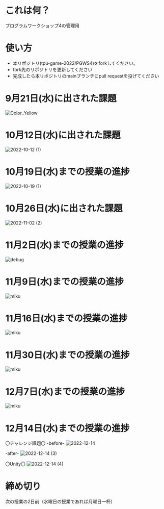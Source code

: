 # これは何？
プログラムワークショップ4の管理用

# 使い方

- 本リポジトリ(tpu-game-2022/PGWS4)をforkしてください。
- fork先のリポジトリを更新してください
- 完成したら本リポジトリのmainブランチにpull requestを投げてください

# 9月21日(水)に出された課題
![Color_Yellow](https://user-images.githubusercontent.com/71643403/191464509-11de66c8-bac0-49d6-abe6-62811e79413c.png)

# 10月12日(水)に出された課題
![2022-10-12 (1)](https://user-images.githubusercontent.com/71643403/195298667-8fca590c-bfe6-4039-8002-0dc5bddef8f8.png)


# 10月19日(水)までの授業の進捗
![2022-10-19 (1)](https://user-images.githubusercontent.com/71643403/196703027-ac78c4b3-2118-4430-a851-6d96fc1e5bd6.png)

# 10月26日(水)に出された課題
![2022-11-02 (2)](https://user-images.githubusercontent.com/71643403/199426753-e3e14501-7ba3-45aa-82ed-cc324e728ae2.png)

# 11月2日(水)までの授業の進捗
![debug](https://user-images.githubusercontent.com/71643403/199436669-a6e53245-daa7-4f89-8e9b-0949ca306bcb.gif)

# 11月9日(水)までの授業の進捗
![miku](https://user-images.githubusercontent.com/71643403/200813309-d053e9b4-1e1c-4ce7-a635-b324a109120b.gif)

# 11月16日(水)までの授業の進捗
![miku](https://user-images.githubusercontent.com/71643403/202171398-2ca2ba2c-2f58-4ad6-adc0-dde6e6a7156c.gif)

# 11月30日(水)までの授業の進捗
![miku](https://user-images.githubusercontent.com/71643403/205509377-8ffda03b-224f-41f5-b169-f447247e360b.gif)

# 12月7日(水)までの授業の進捗
![miku](https://user-images.githubusercontent.com/71643403/206132396-dfd72324-a6fd-41e2-9fa1-e0ecb655aa63.gif)

# 12月14日(水)までの授業の進捗
〇チャレンジ課題〇
-before-
![2022-12-14](https://user-images.githubusercontent.com/71643403/207550957-9a25766e-39d4-4bd5-b0fa-260ed841b550.png)

-after-
![2022-12-14 (3)](https://user-images.githubusercontent.com/71643403/207550978-b6849824-e261-4fab-b200-878eb6e8f3cd.png)

〇Unity〇
![2022-12-14 (4)](https://user-images.githubusercontent.com/71643403/207551252-ca7e4c07-9190-4d44-b14a-e76c2cbf6b7b.png)

# 締め切り
次の授業の2日前（水曜日の授業であれば月曜日一杯）
